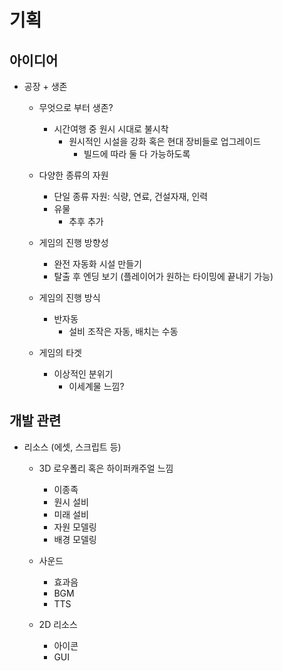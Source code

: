 # 기획
## 아이디어
- 공장 + 생존
  - 무엇으로 부터 생존?
    - 시간여행 중 원시 시대로 불시착
      - 원시적인 시설을 강화 혹은 현대 장비들로 업그레이드
        - 빌드에 따라 둘 다 가능하도록

  - 다양한 종류의 자원
    - 단일 종류 자원: 식량, 연료, 건설자재, 인력
    - 유물
      - 추후 추가

  - 게임의 진행 방향성
    - 완전 자동화 시설 만들기
    - 탈출 후 엔딩 보기 (플레이어가 원하는 타이밍에 끝내기 가능)
  
  - 게임의 진행 방식
    - 반자동
      - 설비 조작은 자동, 배치는 수동

  - 게임의 타겟
    - 이상적인 분위기
      - 이세계물 느낌?

## 개발 관련
- 리소스 (에셋, 스크립트 등)
  - 3D 로우폴리 혹은 하이퍼캐주얼 느낌
    - 이종족
    - 원시 설비
    - 미래 설비
    - 자원 모델링
    - 배경 모델링

  - 사운드
    - 효과음
    - BGM
    - TTS

  - 2D 리소스
    - 아이콘
    - GUI
